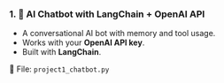 ### 1. 🤖 AI Chatbot with LangChain + OpenAI API
- A conversational AI bot with memory and tool usage.
- Works with your **OpenAI API key**.
- Built with **LangChain**.

📌 File: `project1_chatbot.py`
